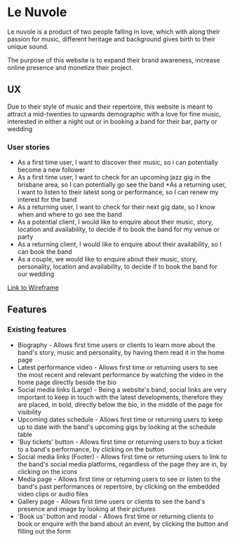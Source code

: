 # Le Nuvole
Le nuvole is a product of two people falling in love, which with along their passion for music, different heritage and background gives birth to their unique sound. 

The purpose of this website is to expand their brand awareness, increase online presence and monetize their project. 
## UX
Due to their style of music and their repertoire, this website is meant to attract a mid-twenties to upwards demographic with a love for fine music, interested in either a night out or in booking a band for their bar, party or wedding

### User stories
* As a first time user, I want to discover their music, so i can potentially become a new follower
* As a first time user, I want to check for an upcoming jazz gig in the brisbane area, so I can potentially go see the band
*As a returning user, I want to listen to their latest song or performance, so I can renew my interest for the band
* As a returning user, I want to check for their next gig date, so I know when and where to go see the band
* As a potential client, I would like to enquire about their music, story, location and availability, to decide if to book the band for my venue or party
* As a returning client, I would like to enquire about their availability, so I can book the band
* As a couple, we would like to enquire about their music, story, personality, location and availability, to decide if to book the band for our wedding

[Link to Wireframe]("Assets/LE-NUVOLE.pdf")

## Features
### Existing features
* Biography - Allows first time users or clients to learn more about the band's story, music and personality, by having them read it in the home page
* Latest performance video - Allows first time or returning users to see the most recent and relevant performance by watching the video in the home page directly beside the bio
* Social media links  (Large) - Being a website's band, social links are very important to keep in touch with the latest developments, therefore they are placed, in bold, directly below the bio, in the middle of the page for visibility
* Upcoming dates schedule - Allows first time or returning users to keep up to date with the band's upcoming gigs by looking at the schedule table
* 'Buy tickets' button - Allows first time or returning users to buy a ticket to a band's performance, by clicking on the button
* Social media links (Footer) - Allows first time or returning users to link to the band's social media platforms, regardless of the page they are in, by clicking on the icons
* Media page - Allows first time or returning users to see or listen to the band's past performances or repertoire, by clicking on the embedded video clips or audio files
* Gallery page - Allows first time users or clients to see the band's presence and image by looking at their pictures
* 'Book us' button and modal - Allows first time or returning clients to book or enquire with the band about an event, by clicking the button and filling out the form